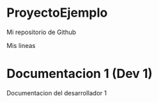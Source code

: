# ProyectoEjemplo
Mi repositorio de Github

Mis lineas

# Documentacion 1 (Dev 1)
Documentacion del desarrollador 1